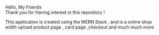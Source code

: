 Hello, My Friends  
Thank you for Having interest in this repository ! 


This application is created using the MERN Stack , and is a online shop width upload product page , card page ,checkout and much much more

